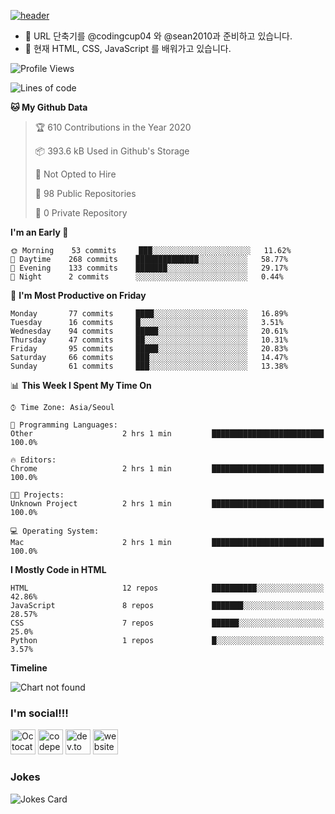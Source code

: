 [![header](https://capsule-render.vercel.app/api?type=wave&color=timeGradient&height=300&section=header&text=Hi%20There%20👋&fontSize=90)](https://github.com/injoon5)<br>


- 🔭 URL  단축기를 @codingcup04 와 
     @sean2010과 준비하고 있습니다. <br>
- 🌱 현재 HTML, CSS, JavaScript 를 배워가고 있습니다.



<!--START_SECTION:waka-->
![Profile Views](http://img.shields.io/badge/Profile%20Views-260-blue)

![Lines of code](https://img.shields.io/badge/From%20Hello%20World%20I%27ve%20Written-2.2%20million%20lines%20of%20code-blue)

**🐱 My Github Data** 

> 🏆 610 Contributions in the Year 2020
 > 
> 📦 393.6 kB Used in Github's Storage 
 > 
> 🚫 Not Opted to Hire
 > 
> 📜 98 Public Repositories
 > 
> 🔑 0 Private Repository 
 > 
**I'm an Early 🐤** 

```text
🌞 Morning    53 commits     ███░░░░░░░░░░░░░░░░░░░░░░   11.62% 
🌆 Daytime    268 commits    ██████████████░░░░░░░░░░░   58.77% 
🌃 Evening    133 commits    ███████░░░░░░░░░░░░░░░░░░   29.17% 
🌙 Night      2 commits      ░░░░░░░░░░░░░░░░░░░░░░░░░   0.44%

```
📅 **I'm Most Productive on Friday** 

```text
Monday       77 commits     ████░░░░░░░░░░░░░░░░░░░░░   16.89% 
Tuesday      16 commits     █░░░░░░░░░░░░░░░░░░░░░░░░   3.51% 
Wednesday    94 commits     █████░░░░░░░░░░░░░░░░░░░░   20.61% 
Thursday     47 commits     ██░░░░░░░░░░░░░░░░░░░░░░░   10.31% 
Friday       95 commits     █████░░░░░░░░░░░░░░░░░░░░   20.83% 
Saturday     66 commits     ███░░░░░░░░░░░░░░░░░░░░░░   14.47% 
Sunday       61 commits     ███░░░░░░░░░░░░░░░░░░░░░░   13.38%

```


📊 **This Week I Spent My Time On** 

```text
⌚︎ Time Zone: Asia/Seoul

💬 Programming Languages: 
Other                    2 hrs 1 min         █████████████████████████   100.0%

🔥 Editors: 
Chrome                   2 hrs 1 min         █████████████████████████   100.0%

🐱‍💻 Projects: 
Unknown Project          2 hrs 1 min         █████████████████████████   100.0%

💻 Operating System: 
Mac                      2 hrs 1 min         █████████████████████████   100.0%

```

**I Mostly Code in HTML** 

```text
HTML                     12 repos            ██████████░░░░░░░░░░░░░░░   42.86% 
JavaScript               8 repos             ███████░░░░░░░░░░░░░░░░░░   28.57% 
CSS                      7 repos             ██████░░░░░░░░░░░░░░░░░░░   25.0% 
Python                   1 repos             █░░░░░░░░░░░░░░░░░░░░░░░░   3.57%

```


**Timeline**

![Chart not found](https://github.com/injoon5/injoon5/blob/master/charts/bar_graph.png) 


<!--END_SECTION:waka-->


### I'm social!!!

[<img src='https://github.githubassets.com/images/icons/emoji/octocat.png' alt='Octocat' height='40'>](https://github.com/injoon5)  [<img src='https://cdn.jsdelivr.net/npm/simple-icons@3.0.1/icons/codepen.svg' alt='codepen' height='40'>](https://codepen.io/injoon5)  [<img src='https://cdn.jsdelivr.net/npm/simple-icons@3.0.1/icons/dev-dot-to.svg' alt='dev.to' height='40'>](https://dev.to/injoon5)  [<img src='https://cdn.jsdelivr.net/npm/simple-icons@3.0.1/icons/icloud.svg' alt='website' height='40'>](http://injoon5.ga) <br>


### Jokes
![Jokes Card](https://readme-jokes.vercel.app/api)





 

